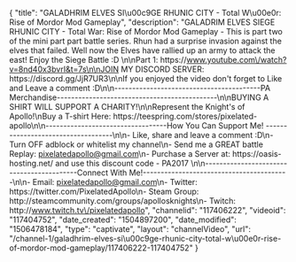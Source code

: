 {
    "title": "GALADHRIM ELVES SI\u00c9GE RHUNIC CITY - Total W\u00e0r: Rise of Mordor Mod Gameplay",
    "description": "GALADRIM ELVES SIEGE RHUNIC CITY - Total War: Rise of Mordor Mod Gameplay - This is part two of the mini part part battle series. Rhun had a surprise invasion against the elves that failed. Well now the Elves have rallied up an army to attack the east! Enjoy the Siege Battle :D \n\nPart 1: https:\/\/www.youtube.com\/watch?v=8nd40x3bvrI&t=7s\n\nJOIN MY DISCORD SERVER: https:\/\/discord.gg\/JjR7UR3\n\nIf you enjoyed the video don't forget to Like and Leave a comment :D\n\n-----------------------------------------PA Merchandise---------------------------------------------\n\nBUYING A SHIRT WILL SUPPORT A CHARITY!\n\nRepresent the Knight's of Apollo!\nBuy a T-shirt Here: https:\/\/teespring.com\/stores\/pixelated-apollo\n\n----------------------------------How You Can Support Me! -----------------------------------\n\n- Like, share and leave a comment :D\n- Turn OFF adblock or whitelist my channel\n- Send me a GREAT battle Replay: pixelatedapollo@gmail.com\n- Purchase a Server at: https:\/\/oasis-hosting.net\/ and use this discount code - PA2017 \n\n------------------------------------------Connect With Me!-----------------------------------------\n\n- Email: pixelatedapollo@gmail.com\n- Twitter: https:\/\/twitter.com\/PixelatedApollo\n- Steam Group:  http:\/\/steamcommunity.com\/groups\/apollosknights\n- Twitch: http:\/\/www.twitch.tv\/pixelatedapollo",
    "channelid": "117406222",
    "videoid": "117404752",
    "date_created": "1504897200",
    "date_modified": "1506478184",
    "type": "captivate",
    "layout": "channelVideo",
    "url": "\/channel-1\/galadhrim-elves-si\u00c9ge-rhunic-city-total-w\u00e0r-rise-of-mordor-mod-gameplay\/117406222-117404752"
}